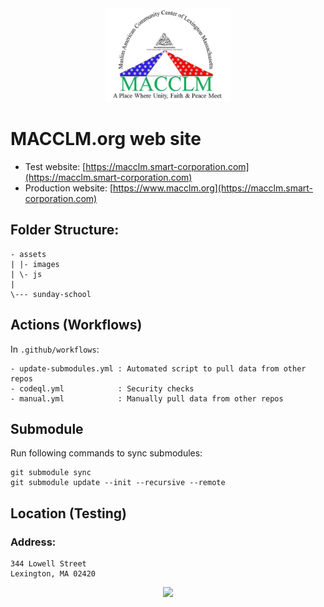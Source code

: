 <center>
<img src="/assets/images/logo.jpg" width="200">
</center>

# MACCLM.org web site

- Test website: [https://macclm.smart-corporation.com](https://macclm.smart-corporation.com)
- Production website: [https://www.macclm.org](https://macclm.smart-corporation.com)

## Folder Structure:

```
- assets
| |- images
| \- js
|
\--- sunday-school
```

## Actions (Workflows)

In `.github/workflows`:

```
- update-submodules.yml : Automated script to pull data from other repos
- codeql.yml            : Security checks
- manual.yml            : Manually pull data from other repos
```

## Submodule

Run following commands to sync submodules:

```
git submodule sync
git submodule update --init --recursive --remote
```

## Location (Testing)

### Address:

```
344 Lowell Street
Lexington, MA 02420
```

<center>
<img src="https://www.google.com/maps/place/344+Lowell+St,+Lexington,+MA+02420/@42.4464106,-71.2003011,17z/data=!3m1!4b1!4m5!3m4!1s0x89e39df95ed94fc3:0xb413b20e53e7900!8m2!3d42.4464106!4d-71.1981124">
</center>
